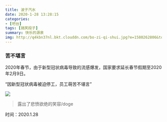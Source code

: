 ```yaml
---
title: 波子汽水
date: 2020-1-28 13:28:15
categories:
- [吧台]
tags: [搞笑段子]
summary: 快乐的源泉
img: http://q4kbn37nl.bkt.clouddn.com/bo-zi-qi-shui.jpg?e=1580262806&token=0QXSKIUWEaWqa_m3RP0dA04KO2cPXzgzVsWCBGHf:stxIFM06Y_atF7MZijUWiyNzWbo
---
```


### 苦不堪言

2020年春节，由于新型冠状病毒导致的流感爆发，国家要求延长春节假期至2020年2月9日。

“因新型冠状病毒被迫停工，员工萌苦不堪言”

![](http://q4kbn37nl.bkt.clouddn.com/ku-bu-kan-yan.jpg?e=1580193490&token=0QXSKIUWEaWqa_m3RP0dA04KO2cPXzgzVsWCBGHf:ycFNNrGXhxvEfMoPrTZR4cDQVSw)

> 露出了悲愤欲绝的笑容/doge

时间：2020.1.28
